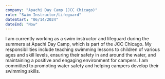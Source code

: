 ```yaml
---
company: "Apachi Day Camp (JCC Chicago)"
role: "Swim Instructor/Lifeguard"
dateStart: "06/14/2024"
dateEnd: "Now"
---
```


I am currently working as a swim instructor and lifeguard during the summers at Apachi Day Camp, which is part of the JCC Chicago. My responsibilities include teaching swimming lessons to children of various ages and skill levels, ensuring their safety in and around the water, and maintaining a positive and engaging environment for campers. I am committed to promoting water safety and helping campers develop their swimming skills.